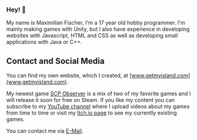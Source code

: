 ### Hey! 👋

My name is Maximilian Fischer, I'm a 17 year old hobby programmer. I'm mainly making games with Unity, but I also have experience in developing websites with Javascript, HTML and CSS as well as developing small applications with Java or C++.

## Contact and Social Media

You can find my own website, which I created, at [www.getmyisland.com](www.getmyisland.com).

My newest game [SCP Observer](https://store.steampowered.com/app/1738710/SCP_Observer/) is a mix of two of my favorite games and I will release it soon for free on Steam. If you like my content you can subscribe to my [YouTube channel](https://www.youtube.com/channel/UCfdRmRv5aAECBAeawrv5OJg) where I upload videos about my games from time to time or visit my [Itch.io page](https://getmyisland.itch.io/) to see my currently existing games.

You can contact me via [E-Mail](mailto:getmyisland@gmail.com).
